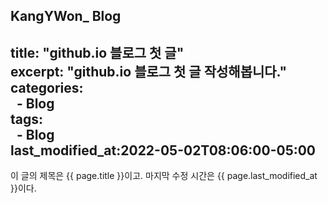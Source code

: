 ## KangYWon_ Blog  
title:  "github.io 블로그 첫 글"  
excerpt: "github.io 블로그 첫 글 작성해봅니다."   
categories:   
  - Blog   
tags:   
  - Blog   
last_modified_at:2022-05-02T08:06:00-05:00  
---  
  
이 글의 제목은 {{ page.title }}이고. 
마지막 수정 시간은 {{ page.last_modified_at }}이다. 

